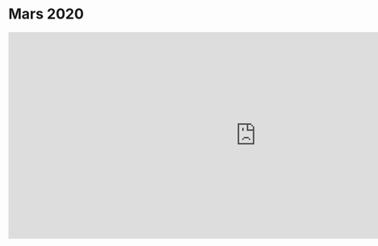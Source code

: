 
# Mars 2020 

<iframe width="980" height="410" src="https://mars.nasa.gov/layout/embed/send-your-name/mars2020/certificate/?cn=672780293255" frameborder="0"></iframe>


